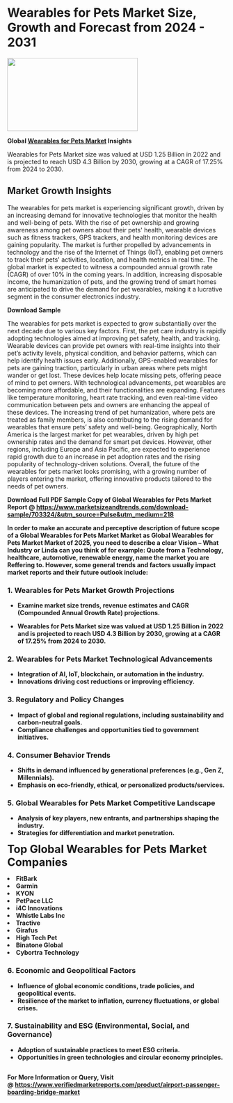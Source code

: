 <H1>Wearables for Pets Market Size, Growth and Forecast from 2024 - 2031</H1><img class="aligncenter size-medium wp-image-584254" src="https://thirdeyenews.in/wp-content/uploads/2024/09/Global-Market-Research-300x168.jpeg" alt="" width="300" height="168" /><p><strong>Global&nbsp;<a href="https://www.marketsizeandtrends.com/download-sample/703324/&amp;utm_source=Pulse&amp;utm_medium=218">Wearables for Pets Market</a> Insights</strong></p><p>Wearables for Pets Market size was valued at USD 1.25 Billion in 2022 and is projected to reach USD 4.3 Billion by 2030, growing at a CAGR of 17.25% from 2024 to 2030.</p><p><h2>Market Growth Insights</h2> <p>The wearables for pets market is experiencing significant growth, driven by an increasing demand for innovative technologies that monitor the health and well-being of pets. With the rise of pet ownership and growing awareness among pet owners about their pets' health, wearable devices such as fitness trackers, GPS trackers, and health monitoring devices are gaining popularity. The market is further propelled by advancements in technology and the rise of the Internet of Things (IoT), enabling pet owners to track their pets' activities, location, and health metrics in real time. The global market is expected to witness a compounded annual growth rate (CAGR) of over 10% in the coming years. In addition, increasing disposable income, the humanization of pets, and the growing trend of smart homes are anticipated to drive the demand for pet wearables, making it a lucrative segment in the consumer electronics industry.</p> <p><strong>Download Sample</strong></p> <p>The wearables for pets market is expected to grow substantially over the next decade due to various key factors. First, the pet care industry is rapidly adopting technologies aimed at improving pet safety, health, and tracking. Wearable devices can provide pet owners with real-time insights into their pet’s activity levels, physical condition, and behavior patterns, which can help identify health issues early. Additionally, GPS-enabled wearables for pets are gaining traction, particularly in urban areas where pets might wander or get lost. These devices help locate missing pets, offering peace of mind to pet owners. With technological advancements, pet wearables are becoming more affordable, and their functionalities are expanding. Features like temperature monitoring, heart rate tracking, and even real-time video communication between pets and owners are enhancing the appeal of these devices. The increasing trend of pet humanization, where pets are treated as family members, is also contributing to the rising demand for wearables that ensure pets’ safety and well-being. Geographically, North America is the largest market for pet wearables, driven by high pet ownership rates and the demand for smart pet devices. However, other regions, including Europe and Asia Pacific, are expected to experience rapid growth due to an increase in pet adoption rates and the rising popularity of technology-driven solutions. Overall, the future of the wearables for pets market looks promising, with a growing number of players entering the market, offering innovative products tailored to the needs of pet owners. </p> <p><strong></p><p><span class=""><strong>Download Full PDF Sample Copy of Global Wearables for Pets Market Report</strong> @ <a href="https://www.marketsizeandtrends.com/download-sample/703324/&amp;utm_source=Pulse&amp;utm_medium=218" target="_blank">https://www.marketsizeandtrends.com/download-sample/703324/&amp;utm_source=Pulse&amp;utm_medium=218</a></span></p><p>In order to make an accurate and perceptive description of future scope of a Global&nbsp;Wearables for Pets Market Market as Global&nbsp;Wearables for Pets Market Market of 2025, you need to describe a clear Vision &ndash; What Industry or Linda can you think of for example: Quote from a Technology, healthcare, automotive, renewable energy, name the market you are Reffering to. However, some general trends and factors usually impact market reports and their future outlook include:</p><h3>1.&nbsp;<strong>Wearables for Pets Market Growth Projections</strong></h3><ul><li>Examine market size trends, revenue estimates and CAGR (Compounded Annual Growth Rate) projections.</li><li><p>Wearables for Pets Market size was valued at USD 1.25 Billion in 2022 and is projected to reach USD 4.3 Billion by 2030, growing at a CAGR of 17.25% from 2024 to 2030.</p></li></ul><h3>2.&nbsp;<strong>Wearables for Pets Market Technological Advancements</strong></h3><ul><li>Integration of AI, IoT, blockchain, or automation in the industry.</li><li>Innovations driving cost reductions or improving efficiency.</li></ul><h3>3.&nbsp;<strong>Regulatory and Policy Changes</strong></h3><ul><li>Impact of global and regional regulations, including sustainability and carbon-neutral goals.</li><li>Compliance challenges and opportunities tied to government initiatives.</li></ul><h3>4.&nbsp;<strong>Consumer Behavior Trends</strong></h3><ul><li>Shifts in demand influenced by generational preferences (e.g., Gen Z, Millennials).</li><li>Emphasis on eco-friendly, ethical, or personalized products/services.</li></ul><h3>5.&nbsp;<strong>Global Wearables for Pets Market Competitive Landscape</strong></h3><ul><li>Analysis of key players, new entrants, and partnerships shaping the industry.</li><li>Strategies for differentiation and market penetration.</li></ul><p data-pm-slice="1 1 []"><span style="color: inherit; font-family: inherit; font-size: 25px;">Top Global Wearables for Pets Market Companies</span></p><div class="" data-test-id=""><p><li>FitBark</li><li> Garmin</li><li> KYON</li><li> PetPace LLC</li><li> i4C Innovations</li><li> Whistle Labs Inc</li><li> Tractive</li><li> Girafus</li><li> High Tech Pet</li><li> Binatone Global</li><li> Cybortra Technology</li></p></div><h3>6.&nbsp;<strong>Economic and Geopolitical Factors</strong></h3><ul><li>Influence of global economic conditions, trade policies, and geopolitical events.</li><li>Resilience of the market to inflation, currency fluctuations, or global crises.</li></ul><h3>7.&nbsp;<strong>Sustainability and ESG (Environmental, Social, and Governance)</strong></h3><ul><li>Adoption of sustainable practices to meet ESG criteria.</li><li>Opportunities in green technologies and circular economy principles.</li></ul><h2><strong style="font-size: 14px;">For More Information or Query, Visit @&nbsp;</strong><a style="background-color: #ffffff; font-size: 14px;" href="https://www.marketsizeandtrends.com/report/wearables-for-pets-market/" target="_blank">https://www.verifiedmarketreports.com/product/airport-passenger-boarding-bridge-market</a></h2>
